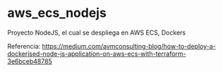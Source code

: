 # aws_ecs_nodejs
Proyecto NodeJS, el cual se despliega en AWS ECS, Dockers


Referencia: https://medium.com/avmconsulting-blog/how-to-deploy-a-dockerised-node-js-application-on-aws-ecs-with-terraform-3e6bceb48785